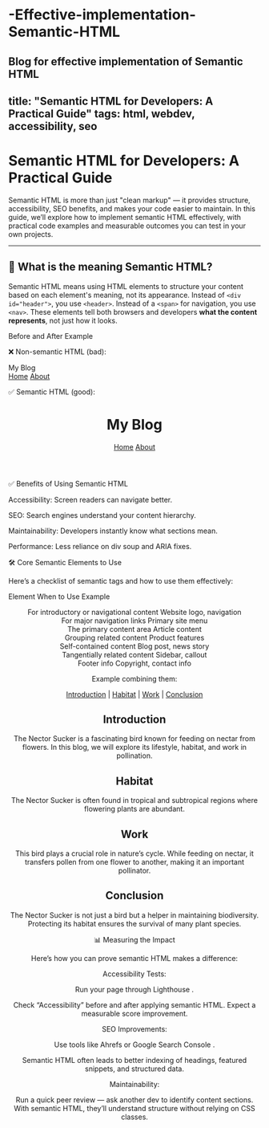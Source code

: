 # -Effective-implementation-Semantic-HTML
Blog for effective implementation of Semantic HTML
---
title: "Semantic HTML for Developers: A Practical Guide"
tags: html, webdev, accessibility, seo
---

# Semantic HTML for Developers: A Practical Guide

Semantic HTML is more than just "clean markup" — it provides structure, accessibility, SEO benefits, and makes your code easier to maintain. In this guide, we’ll explore how to implement semantic HTML effectively, with practical code examples and measurable outcomes you can test in your own projects.  

---

## 🔎 What is the meaning Semantic HTML?  

Semantic HTML  means using HTML elements to structure your content based on each element's meaning, not its appearance. Instead of `<div id="header">`, you use `<header>`. Instead of a `<span>` for navigation, you use `<nav>`. These elements tell both browsers and developers **what the content represents**, not just how it looks.  

Before and After Example

❌ Non-semantic HTML (bad):

<div id="header">
  <div class="title">My Blog</div>
  <div class="nav">
    <a href="/">Home</a>
    <a href="/about">About</a>
  </div>
</div>


✅ Semantic HTML (good):

<header>
  <h1>My Blog</h1>
  <nav>
    <a href="/">Home</a>
    <a href="/about">About</a>
  </nav>
</header>
✅ Benefits of Using Semantic HTML

Accessibility: Screen readers can navigate better.

SEO: Search engines understand your content hierarchy.

Maintainability: Developers instantly know what sections mean.

Performance: Less reliance on div soup and ARIA fixes.

🛠️ Core Semantic Elements to Use

Here’s a checklist of semantic tags and how to use them effectively:

Element	When to Use	Example
<header>	For introductory or navigational content	Website logo, navigation
<nav>	For major navigation links	Primary site menu
<main>	The primary content area	Article content
<section>	Grouping related content	Product features
<article>	Self-contained content	Blog post, news story
<aside>	Tangentially related content	Sidebar, callout
<footer>	Footer info	Copyright, contact info

Example combining them:

<!DOCTYPE html>
<html lang="en">
<head>
  <meta charset="UTF-8">
  <meta name="viewport" content="width=device-width, initial-scale=1.0">
  <title>Nector Sucker Blog</title>
</head>
<body>

  <!-- Navigation -->
  <nav>
    <a href="#intro">Introduction</a> |
    <a href="#habitat">Habitat</a> |
    <a href="#work">Work</a> |
    <a href="#conclusion">Conclusion</a>
  </nav>

  <!-- Blog Sections -->
  <section id="intro">
    <h2>Introduction</h2>
    <p>The Nector Sucker is a fascinating bird known for feeding on nectar from flowers. 
       In this blog, we will explore its lifestyle, habitat, and work in pollination.</p>
  </section>

  <section id="habitat">
    <h2>Habitat</h2>
    <p>The Nector Sucker is often found in tropical and subtropical regions where 
       flowering plants are abundant.</p>
  </section>

  <section id="work">
    <h2>Work</h2>
    <p>This bird plays a crucial role in nature’s cycle. While feeding on nectar, it 
       transfers pollen from one flower to another, making it an important pollinator.</p>
  </section>

  <section id="conclusion">
    <h2>Conclusion</h2>
    <p>The Nector Sucker is not just a bird but a helper in maintaining biodiversity. 
       Protecting its habitat ensures the survival of many plant species.</p>
  </section>

</body>
</html>


📊 Measuring the Impact

Here’s how you can prove semantic HTML makes a difference:

Accessibility Tests:

Run your page through Lighthouse
.

Check “Accessibility” before and after applying semantic HTML. Expect a measurable score improvement.

SEO Improvements:

Use tools like Ahrefs
 or Google Search Console
.

Semantic HTML often leads to better indexing of headings, featured snippets, and structured data.

Maintainability:

Run a quick peer review — ask another dev to identify content sections. With semantic HTML, they’ll understand structure without relying on CSS classes.
